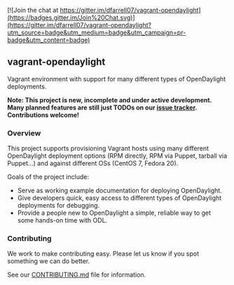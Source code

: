 [![Join the chat at https://gitter.im/dfarrell07/vagrant-opendaylight](https://badges.gitter.im/Join%20Chat.svg)](https://gitter.im/dfarrell07/vagrant-opendaylight?utm_source=badge&utm_medium=badge&utm_campaign=pr-badge&utm_content=badge)

## vagrant-opendaylight

Vagrant environment with support for many different types of OpenDaylight deployments.

**Note: This project is new, incomplete and under active development. Many planned features are still just TODOs on our [issue tracker](https://github.com/dfarrell07/vagrant-opendaylight/issues). Contributions welcome!**

### Overview

This project supports provisioning Vagrant hosts using many different OpenDaylight deployment options (RPM directly, RPM via Puppet, tarball via Puppet...) and against different OSs (CentOS 7, Fedora 20).

Goals of the project include:

* Serve as working example documentation for deploying OpenDaylight.
* Give developers quick, easy access to different types of OpenDaylight deployments for debugging.
* Provide a people new to OpenDaylight a simple, reliable way to get some hands-on time with ODL.

### Contributing

We work to make contributing easy. Please let us know if you spot something we can do better.

See our [CONTRIBUTING.md](https://github.com/dfarrell07/vagrant-opendaylight/blob/master/CONTRIBUTING.md) file for information.
